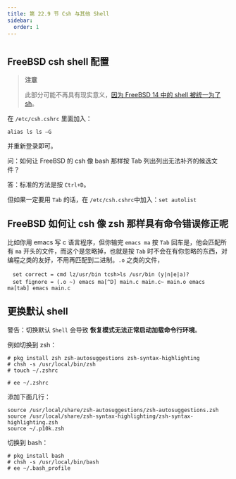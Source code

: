 ```yaml
---
title: 第 22.9 节 Csh 与其他 Shell
sidebar:
  order: 1
---
```

# 

## FreeBSD csh shell 配置

> **注意**
>
> 此部分可能不再具有现实意义，[因为 FreeBSD 14 中的 shell 被统一为了 sh](https://github.com/freebsd/freebsd-src/commit/d410b585b6f00a26c2de7724d6576a3ea7d548b7)。

在 `/etc/csh.cshrc` 里面加入：

`alias ls ls –G`

并重新登录即可。

问：如何让 FreeBSD 的 csh 像 bash 那样按 Tab 列出列出无法补齐的候选文件？

答：标准的方法是按 `Ctrl+D`。

但如果一定要用 `Tab` 的话，在 `/etc/csh.cshrc`中加入：`set autolist`

## FreeBSD 如何让 csh 像 zsh 那样具有命令错误修正呢

比如你用 emacs 写 c 语言程序，但你输完 `emacs ma` 按 `Tab` 回车是，他会匹配所有 `ma` 开头的文件，而这个是忽略掉，也就是按 `Tab` 时不会在有你忽略的东西，对编程之类的友好，不用再匹配到二进制。`.o` 之类的文件，

```shell-session
　set correct = cmd lz/usr/bin tcsh>ls /usr/bin (y|n|e|a)?
　set fignore = (.o ~) emacs ma[^D] main.c main.c~ main.o emacs ma[tab] emacs main.c
```

## 更换默认 shell

警告：切换默认 `Shell` 会导致 **恢复模式无法正常启动加载命令行环境**。

例如切换到 zsh：

```shell-session
# pkg install zsh zsh-autosuggestions zsh-syntax-highlighting
# chsh -s /usr/local/bin/zsh
# touch ~/.zshrc
```

```shell-session
# ee ~/.zshrc
```

添加下面几行：

```shell-session
source /usr/local/share/zsh-autosuggestions/zsh-autosuggestions.zsh
source /usr/local/share/zsh-syntax-highlighting/zsh-syntax-highlighting.zsh
source ~/.p10k.zsh
```

切换到 bash：

```shell-session
# pkg install bash
# chsh -s /usr/local/bin/bash
# ee ~/.bash_profile
```

